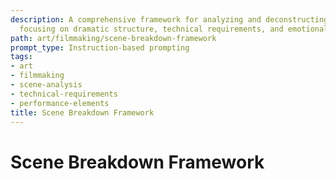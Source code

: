 ```yaml
---
description: A comprehensive framework for analyzing and deconstructing film scenes,
  focusing on dramatic structure, technical requirements, and emotional impact.
path: art/filmmaking/scene-breakdown-framework
prompt_type: Instruction-based prompting
tags:
- art
- filmmaking
- scene-analysis
- technical-requirements
- performance-elements
title: Scene Breakdown Framework
---
```


# Scene Breakdown Framework 